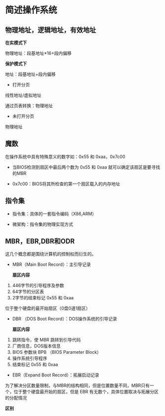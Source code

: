 # 简述操作系统




## 物理地址，逻辑地址，有效地址

**在实模式下**

物理地址：段基地址*16+段内偏移

**保护模式下**

地址：段基地址+段内偏移

- 打开分页

线性地址/虚拟地址

通过页表转换：物理地址

- 未打开分页

 物理地址

## 魔数

在操作系统中具有特殊意义的数字如：0x55 和 0xaa，0x7c00

- 当BIOS检测到扇区中最后两个数为 0x55 和 0xaa 就可以确定该扇区是要寻找的MBR 

- 0x7c00：BIOS将其所检查的第一个扇区载入的内存地址

## 指令集

- 指令集：具体的一套指令编码（X86,ARM）

- 微架构：指令集的物理实现方式

## MBR，EBR,DBR和ODR

这几个概念都是围绕计算机的控制权而衍生的。

- MBR（Main Boot Record）：主引导记录

   <strong>扇区内容</strong>

1. 446字节的引导程序及参数
2. 64字节的分区表
3. 2字节的结束标记 0x55 和 0xaa

位于整个硬盘的最开始扇区（0盘0道1扇区）

- DBR （DOS Boot Record）：DOS操作系统的引导记录

    <strong>扇区内容</strong>

1. 跳转指令，使 MBR 跳转到引导代码
2. 厂商信息，DOS版本信息
3. BIOS 参数块 BPB （BIOS Parameter Block）
4. 操作系统引导程序
5. 结束标记 0x55 和 0xaa

- EBR（Expand Boot Record）：拓展启动记录

为了解决分区数量限制，与MBR的结构相同，但是位置数量不同，MBR只有一个，位于整个硬盘最开始的扇区，但是 EBR 有无数个，具体位置取决与拓展分区的分配情况

<strong>区别</strong>
